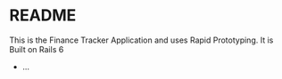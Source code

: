 # README

This is the Finance Tracker Application and uses Rapid Prototyping. It is Built on Rails 6

* ...
